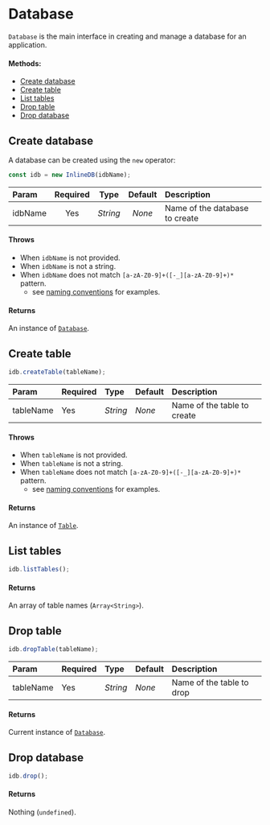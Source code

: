 # Database

`Database` is the main interface in creating and manage a database for an application.

#### Methods:

 - [Create database](#create-database)
 - [Create table](#create-table)
 - [List tables](#list-tables)
 - [Drop table](#drop-table)
 - [Drop database](#drop-database)

## Create database

A database can be created using the `new` operator:

```js
const idb = new InlineDB(idbName);
```

| Param | Required | Type | Default | Description |
|:---|:---:|:---:|:---:|:---|
| idbName | Yes | _String_ | _None_ | Name of the database to create |

#### Throws

 - When `idbName` is not provided.
 - When `idbName` is not a string.
 - When `idbName` does not match `[a-zA-Z0-9]+([-_][a-zA-Z0-9]+)*` pattern.
    - see [naming conventions](./naming-conventions.md) for examples.
    
#### Returns

An instance of [`Database`](#).

## Create table

```js
idb.createTable(tableName);
```

| Param | Required | Type | Default | Description |
|:---|:---|:---|:---|:---|
| tableName | Yes | _String_ | _None_ | Name of the table to create |

#### Throws

 - When `tableName` is not provided.
 - When `tableName` is not a string.
 - When `tableName` does not match `[a-zA-Z0-9]+([-_][a-zA-Z0-9]+)*` pattern.
    - see [naming conventions](./naming-conventions.md) for examples.
    
#### Returns
 
An instance of [`Table`](./table.md).
    
## List tables

```js
idb.listTables();
```
    
#### Returns

An array of table names (`Array<String>`).

## Drop table

```js
idb.dropTable(tableName);
```
    
| Param | Required | Type | Default | Description |
|:---|:---|:---|:---|:---|
| tableName | Yes | _String_ | _None_ | Name of the table to drop |

#### Returns 

Current instance of [`Database`](#).

## Drop database

```js
idb.drop();
```

#### Returns 

Nothing (`undefined`).
